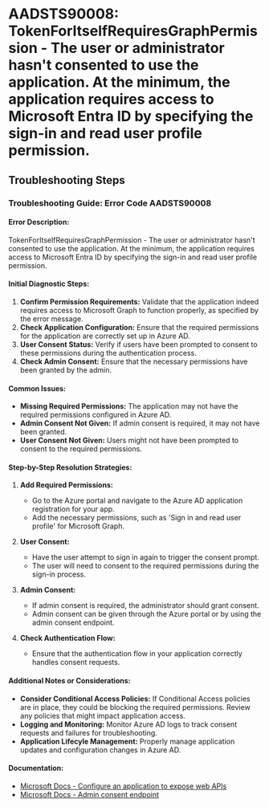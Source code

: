 
# AADSTS90008: TokenForItselfRequiresGraphPermission - The user or administrator hasn't consented to use the application. At the minimum, the application requires access to Microsoft Entra ID by specifying the sign-in and read user profile permission.


## Troubleshooting Steps
### Troubleshooting Guide: Error Code AADSTS90008

#### Error Description:
TokenForItselfRequiresGraphPermission - The user or administrator hasn't consented to use the application. At the minimum, the application requires access to Microsoft Entra ID by specifying the sign-in and read user profile permission.

#### Initial Diagnostic Steps:
1. **Confirm Permission Requirements:** Validate that the application indeed requires access to Microsoft Graph to function properly, as specified by the error message.
2. **Check Application Configuration:** Ensure that the required permissions for the application are correctly set up in Azure AD.
3. **User Consent Status:** Verify if users have been prompted to consent to these permissions during the authentication process.
4. **Check Admin Consent:** Ensure that the necessary permissions have been granted by the admin.

#### Common Issues:
- **Missing Required Permissions:** The application may not have the required permissions configured in Azure AD.
- **Admin Consent Not Given:** If admin consent is required, it may not have been granted.
- **User Consent Not Given:** Users might not have been prompted to consent to the required permissions.

#### Step-by-Step Resolution Strategies:
1. **Add Required Permissions:**
   - Go to the Azure portal and navigate to the Azure AD application registration for your app.
   - Add the necessary permissions, such as 'Sign in and read user profile' for Microsoft Graph.
   
2. **User Consent:**
   - Have the user attempt to sign in again to trigger the consent prompt.
   - The user will need to consent to the required permissions during the sign-in process.

3. **Admin Consent:**
   - If admin consent is required, the administrator should grant consent.
   - Admin consent can be given through the Azure portal or by using the admin consent endpoint.

4. **Check Authentication Flow:**
   - Ensure that the authentication flow in your application correctly handles consent requests.

#### Additional Notes or Considerations:
- **Consider Conditional Access Policies:** If Conditional Access policies are in place, they could be blocking the required permissions. Review any policies that might impact application access.
- **Logging and Monitoring:** Monitor Azure AD logs to track consent requests and failures for troubleshooting.
- **Application Lifecyle Management:** Properly manage application updates and configuration changes in Azure AD.

#### Documentation:
- [Microsoft Docs - Configure an application to expose web APIs](https://docs.microsoft.com/en-us/azure/active-directory/develop/scenario-protected-web-api-app-registration)
- [Microsoft Docs - Admin consent endpoint](https://docs.microsoft.com/en-us/azure/active-directory/develop/v2-admin-consent)